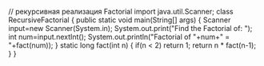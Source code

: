 
// рекурсивная реализация Factorial
import java.util.Scanner;
class RecursiveFactorial
{
 public static void main(String[] args)
 {
  Scanner input=new Scanner(System.in);
  System.out.print("Find the Factorial of: ");
  int num=input.nextInt();
  System.out.println("Factorial of "+num+" = "+fact(num));
 }
static long fact(int n)
 {
  if(n < 2) return 1;
  return n * fact(n-1);
 }
}
